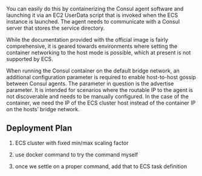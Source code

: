 You can easily do this by containerizing the Consul agent software and launching it via an EC2 UserData script that is invoked when the ECS instance is launched. The agent needs to communicate with a Consul server that stores the service directory.

While the documentation provided with the official image is fairly comprehensive, it is geared towards environments where setting the container networking to the host mode is possible, which at present is not supported by ECS.

When running the Consul container on the default bridge network, an additional configuration parameter is required to enable host-to-host gossip between Consul agents. The parameter in question is the advertise parameter. It is intended for scenarios where the routable IP to the agent is not discoverable and needs to be manually configured. In the case of the container, we need the IP of the ECS cluster host instead of the container IP on the hosts’ bridge network.

Deployment Plan
----------
1. ECS cluster with fixed min/max scaling factor

2. use docker command to try the command myself

3. once we settle on a proper command, add that to ECS task definition
